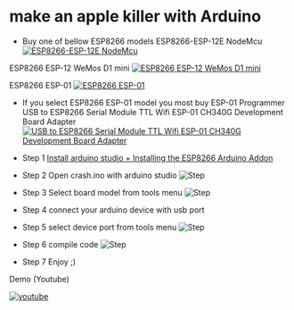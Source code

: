 make an apple killer with Arduino
====

* Buy one of bellow ESP8266 models
ESP8266-ESP-12E NodeMcu
[![ESP8266-ESP-12E NodeMcu](https://i.ebayimg.com/images/g/ShQAAOSwImRYSTVS/s-l500.jpg)](https://www.ebay.com/itm/ESP8266-ESP-12E-CH340G-WIFI-Network-Development-Board-Module-For-NodeMcu-Lua/112230225390?epid=18012751789&hash=item1a217155ee:g:ShQAAOSwImRYSTVS)


ESP8266 ESP-12 WeMos D1 mini
[![ESP8266 ESP-12 WeMos D1 mini](https://i.ebayimg.com/images/g/AfUAAOSwAPVZG7aQ/s-l500.jpg)](https://www.ebay.com/itm/NodeMCU-Lua-ESP8266-ESP-12-WeMos-D1-Mini-WIFI-Development-Board-Module-JB/253324010072?_trkparms=aid%3D555019%26algo%3DPL.BANDIT%26ao%3D1%26asc%3D20150817211623%26meid%3D2b4d020136a04b05b1f3ef518c0b6e5a%26pid%3D100505%26rk%3D1%26rkt%3D1%26%26itm%3D253324010072&_trksid=p2045573.c100505.m3226)


ESP8266 ESP-01
[![ESP8266 ESP-01](https://i.ebayimg.com/images/g/fO4AAOSwSrNaJ8p5/s-l500.jpg)](https://www.ebay.com/itm/ESP8266-ESP-01S-Serial-WIFI-Wireless-Module-Adapter-Breakout-Send-Receive-AP-STA/311736436700?hash=item4894f087dc:g:fO4AAOSwSrNaJ8p5)



* If you select ESP8266 ESP-01 model you most buy ESP-01  Programmer
USB to ESP8266 Serial Module TTL Wifi ESP-01 CH340G Development Board Adapter
[![USB to ESP8266 Serial Module TTL Wifi ESP-01 CH340G Development Board Adapter](https://i.ebayimg.com/images/g/mY4AAOSw0fhXidgf/s-l500.jpg)](https://www.ebay.com/itm/USB-to-ESP8266-Serial-Module-TTL-Wifi-ESP-01-CH340G-Developent-Board-Adapter/201588307377?hash=item2eef9975b1:g:mY4AAOSw0fhXidgf)





* Step 1
[Install arduino studio +  Installing the ESP8266 Arduino Addon](https://learn.sparkfun.com/tutorials/esp8266-thing-hookup-guide/installing-the-esp8266-arduino-addon)
* Step 2
Open crash.ino with arduino studio
![Step](https://i.ebayimg.com/images/g/mY4AAOSw0fhXidgf/s-l500.jpg)


* Step 3
Select board model from tools menu 
![Step](https://i.ebayimg.com/images/g/mY4AAOSw0fhXidgf/s-l500.jpg)
* Step 4
connect your arduino device with usb port
* Step 5
select device port from tools menu
![Step](https://i.ebayimg.com/images/g/mY4AAOSw0fhXidgf/s-l500.jpg)
* Step 6
compile code
![Step](https://i.ebayimg.com/images/g/mY4AAOSw0fhXidgf/s-l500.jpg)

* Step 7
Enjoy ;)



Demo (Youtube)

[![youtube](https://img.youtube.com/vi/E81ei-7TeAs/0.jpg)](https://youtu.be/E81ei-7TeAs)